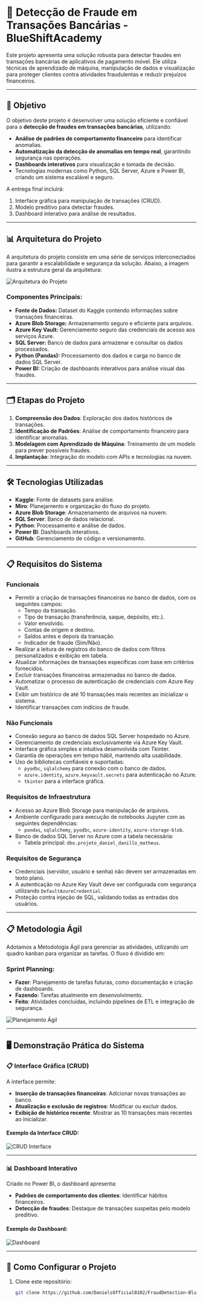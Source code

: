 # 🚨 Detecção de Fraude em Transações Bancárias - BlueShiftAcademy

Este projeto apresenta uma solução robusta para detectar fraudes em transações bancárias de aplicativos de pagamento móvel. Ele utiliza técnicas de aprendizado de máquina, manipulação de dados e visualização para proteger clientes contra atividades fraudulentas e reduzir prejuízos financeiros.

---

## 🎯 **Objetivo**

O objetivo deste projeto é desenvolver uma solução eficiente e confiável para a **detecção de fraudes em transações bancárias**, utilizando:

- **Análise de padrões de comportamento financeiro** para identificar anomalias.
- **Automatização da detecção de anomalias em tempo real**, garantindo segurança nas operações.
- **Dashboards interativos** para visualização e tomada de decisão.
- Tecnologias modernas como Python, SQL Server, Azure e Power BI, criando um sistema escalável e seguro.

A entrega final incluirá:
1. Interface gráfica para manipulação de transações (CRUD).
2. Modelo preditivo para detectar fraudes.
3. Dashboard interativo para análise de resultados.

---

## 📊 **Arquitetura do Projeto**

A arquitetura do projeto consiste em uma série de serviços interconectados para garantir a escalabilidade e segurança da solução. Abaixo, a imagem ilustra a estrutura geral da arquitetura:

![Arquitetura do Projeto](Imagens/arquitetura_projeto.png)

### **Componentes Principais:**  
- **Fonte de Dados:** Dataset do Kaggle contendo informações sobre transações financeiras.  
- **Azure Blob Storage:** Armazenamento seguro e eficiente para arquivos.  
- **Azure Key Vault:** Gerenciamento seguro das credenciais de acesso aos serviços Azure.  
- **SQL Server:** Banco de dados para armazenar e consultar os dados processados.  
- **Python (Pandas):** Processamento dos dados e carga no banco de dados SQL Server.  
- **Power BI:** Criação de dashboards interativos para análise visual das fraudes.

---

## 🗂️ **Etapas do Projeto**

1. **Compreensão dos Dados**: Exploração dos dados históricos de transações.
2. **Identificação de Padrões**: Análise de comportamento financeiro para identificar anomalias.
3. **Modelagem com Aprendizado de Máquina**: Treinamento de um modelo para prever possíveis fraudes.
4. **Implantação**: Integração do modelo com APIs e tecnologias na nuvem.

---

## 🛠️ **Tecnologias Utilizadas**

- **Kaggle**: Fonte de datasets para análise.
- **Miro**: Planejamento e organização do fluxo do projeto.
- **Azure Blob Storage**: Armazenamento de arquivos na nuvem.
- **SQL Server**: Banco de dados relacional.
- **Python**: Processamento e análise de dados.
- **Power BI**: Dashboards interativos.
- **GitHub**: Gerenciamento de código e versionamento.

---

## 📋 **Requisitos do Sistema**

### **Funcionais**
- Permitir a criação de transações financeiras no banco de dados, com os seguintes campos:
  - Tempo da transação.
  - Tipo de transação (transferência, saque, depósito, etc.).
  - Valor envolvido.
  - Contas de origem e destino.
  - Saldos antes e depois da transação.
  - Indicador de fraude (Sim/Não).
- Realizar a leitura de registros do banco de dados com filtros personalizados e exibição em tabela.
- Atualizar informações de transações específicas com base em critérios fornecidos.
- Excluir transações financeiras armazenadas no banco de dados.
- Automatizar o processo de autenticação de credenciais com Azure Key Vault.
- Exibir um histórico de até 10 transações mais recentes ao inicializar o sistema.
- Identificar transações com indícios de fraude.

### **Não Funcionais**
- Conexão segura ao banco de dados SQL Server hospedado no Azure.
- Gerenciamento de credenciais exclusivamente via Azure Key Vault.
- Interface gráfica simples e intuitiva desenvolvida com Tkinter.
- Garantia de operações em tempo hábil, mantendo alta usabilidade.
- Uso de bibliotecas confiáveis e suportadas:
  - `pyodbc`, `sqlalchemy` para conexão com o banco de dados.
  - `azure.identity`, `azure.keyvault.secrets` para autenticação no Azure.
  - `tkinter` para a interface gráfica.

### **Requisitos de Infraestrutura**
- Acesso ao Azure Blob Storage para manipulação de arquivos.
- Ambiente configurado para execução de notebooks Jupyter com as seguintes dependências:
  - `pandas`, `sqlalchemy`, `pyodbc`, `azure-identity`, `azure-storage-blob`.
- Banco de dados SQL Server no Azure com a tabela necessária:
  - Tabela principal: `dbo.projeto_daniel_danillo_matheus`.

### **Requisitos de Segurança**
- Credenciais (servidor, usuário e senha) não devem ser armazenadas em texto plano.
- A autenticação no Azure Key Vault deve ser configurada com segurança utilizando `DefaultAzureCredential`.
- Proteção contra injeção de SQL, validando todas as entradas dos usuários.

---

## 📋 **Metodologia Ágil**

Adotamos a Metodologia Ágil para gerenciar as atividades, utilizando um quadro kanban para organizar as tarefas. O fluxo é dividido em:

### Sprint Planning:
- **Fazer**: Planejamento de tarefas futuras, como documentação e criação de dashboards.
- **Fazendo**: Tarefas atualmente em desenvolvimento.
- **Feito**: Atividades concluídas, incluindo pipelines de ETL e integração de segurança.

![Planejamento Ágil](Imagens/Planejamento.jpg)

---

## 🖥️ **Demonstração Prática do Sistema**

### 📋 **Interface Gráfica (CRUD)**
A interface permite:
- **Inserção de transações financeiras**: Adicionar novas transações ao banco.
- **Atualização e exclusão de registros**: Modificar ou excluir dados.
- **Exibição de histórico recente**: Mostrar as 10 transações mais recentes ao inicializar.

#### Exemplo da Interface CRUD:
![CRUD Interface](Imagens/Crud.png)

---

### 📊 **Dashboard Interativo**
Criado no Power BI, o dashboard apresenta:
- **Padrões de comportamento dos clientes**: Identificar hábitos financeiros.
- **Detecção de fraudes**: Destaque de transações suspeitas pelo modelo preditivo.

#### Exemplo do Dashboard:
![Dashboard](Imagens/Dashboard.png)

---

## 🚀 **Como Configurar o Projeto**

1. Clone este repositório:
   ```bash
   git clone https://github.com/DanielsOfficial0102/FraudDetection-BlueShiftAcademy.git
